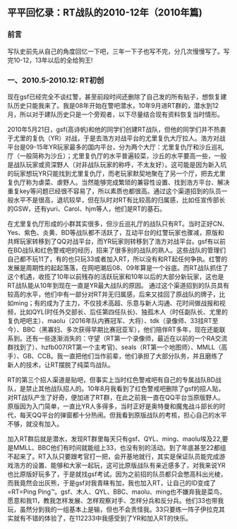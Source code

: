 ## 平平回忆录：RT战队的2010-12年（2010年篇)
### 前言
写队史前先从自己的角度回忆一下吧，三年一下子也写不完，分几次慢慢写了。写完10-12，13年以后的全给狗王!

### 一、2010.5-2010.12: RT初创

现在gsf已经完全不谈红警，甚至前段时间还删除了自己发的所有贴子，想恢复建队历史只能我来了。我是08年开始在警吧潜水，10年9月进RT群的，潜水到12月，所以对于建队历史只是一个旁观者，以下尽量结合现有资料恢复当时情形。

2010年5月21日，gsf(高诗帆)和他的同学们创建RT战队，但他的同学们并不热衷于尤里的复仇（YR）对战，于是去浩方对战平台的尤里复仇大厅拉人。浩方对战平台是09-15年YR玩家最多的国内平台，分为两个大厅：尤里复仇厅和沙丘巡礼厅（一般简称为沙丘）；尤里复仇厅的水平普遍较菜，沙丘的水平要高一些，一般是战队玩家或资深野人（对非战队玩家的称呼，不太友好）。这可能是因为新入坑的玩家想玩YR只能找到尤里复仇厅，而老玩家默契地聚在了另一个厅，把去尤里复仇厅称为虐菜、虐野人。当然能够完成繁琐的兼容性设置、找到浩方平台、解决重复key等问题已经很不容易了，所以素质也都很高。通过这个渠道招到的队员一般水平不是很高，退坑较早，但在队时对RT有比较高的归属感，比如任宣传部长的GSW，还有yuri、Carol、hjm等人，他们是RT的基石。

在尤里复仇厅形成的小群其实很多，但沙丘巡礼厅的战队只有RT。当时正好CN、Yes、紫色、炎黄、BD等战队都不活跃了，互动平台的红警玩家也骤减，原版和共辉玩家转移到了QQ对战平台，而YR玩家则转移到了浩方对战平台。gsf有以前在BD战队和红色警戒吧的经历，招来了很多别的战队的熟人。这些战队的管理们自己都不玩11了，有的也只玩33或者加入RT，所以没有和RT起任何争执。红警的发展是周期性的起起落落，在网吧潮后08、09年算是一个谷底。而RT战队抓住了这个机遇，收揽了10年以前残存的活跃玩家和10年以后的大部分新玩家，这也是RT战队能从10年到现在一直是YR最大战队的原因。	通过这个渠道招到的队员具有较高的水平，他们中有一部分对RT并无归属感，后来又挂回了原战队的牌子，比如ming；有的成为了主力，不仅技术高超、乐意与新人沟通、花时间做战报和视频，比如QYL(时任外交部长、后任第四任队长)、独孤木人（时任副队长、尤里的复仇吧吧主）、maolu（2016年队内赛冠军、大将）、tdk（录像师、33挂RT至今）、BBC（黑寡妇、多次获得早期比赛冠亚军），他们陪伴RT多年，现在还能联系到。还有一些逐渐消失的：守望（RT第一个录像师，最近在以前的一个RA交流群找到了）、hzfb007(RT第一个主考官)、seals（RT第一个地图师）、MMLL（高手）、GB、CCB。我一直把他们当作前辈，他们承担了大部分队务，并且磨练了新人的技术，让RT摆脱了纯菜鸟战队。

RT的第三个招人渠道是贴吧，但事实上当时红色警戒吧有自己的专属战队BD战队，是禁止其他战队招人的。10年8月我看到了红色警戒吧删除了gsf的招人贴，对RT战队产生了好奇，便加进了RT群，在此之前我一直在QQ平台当原版野人。原版因为入门简单，一直比YR人多得多，当时正好是奥特曼和魔鬼战斗部长的时代，每天QQ平台的弹窗都十分热闹。但我看到原版战队的考核，担心自己的水平不够，就没有加入。

加入RT群后就是潜水，发现RT群里每天只有gsf、QYL、ming、maolu埃及22,要是MMLL、BBC他们有时间就能组上33，也没有别的活动。到了年底甚至22都组不起来了。RT入队只要跟考官打一把，会开基地就行，其实是保证队员能完成游戏浩方的设置、能够和大家一起玩，这可比原版战队有亲近感多了，对我来说YR也比原版好玩多了，于是就找gsf考试。因为之前招的队员都只会憋高科出光棱，而我竟然会出灰熊，于是gsf对我青睐有加，我也加入RT，让自己的ID变成了=RT=Ping Ping™。gsf、木人、QYL、BBC、maolu、ming也不嫌弃我是菜鸟，愿意和我11，教我怎样发展、怎样观察对手、怎样分兵和反分兵。他们33也带我玩，虽然分到我的一组基本上是输，但也不会责怪我。33只要练一阵子伊拉克其实就有不错的体验了，在112233中我感受到了YR和加入RT的快乐。
